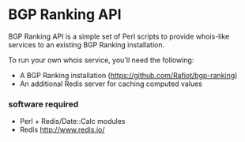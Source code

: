 BGP Ranking API
===============

BGP Ranking API is a simple set of Perl scripts to provide whois-like services to an existing BGP Ranking installation.

To run your own whois service, you'll need the following:

* A BGP Ranking installation (https://github.com/Rafiot/bgp-ranking)
* An additional Redis server for caching computed values

### software required

* Perl + Redis/Date::Calc modules
* Redis http://www.redis.io/

